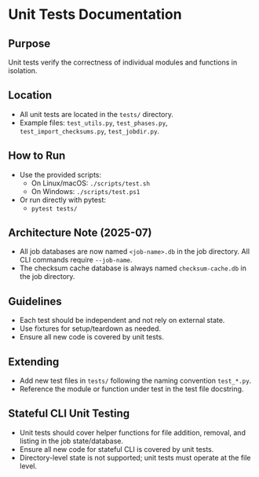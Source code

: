# Unit Tests Documentation

## Purpose
Unit tests verify the correctness of individual modules and functions in isolation.

## Location
- All unit tests are located in the `tests/` directory.
- Example files: `test_utils.py`, `test_phases.py`, `test_import_checksums.py`, `test_jobdir.py`.


## How to Run
- Use the provided scripts:
  - On Linux/macOS: `./scripts/test.sh`
  - On Windows: `./scripts/test.ps1`
- Or run directly with pytest:
  - `pytest tests/`

## Architecture Note (2025-07)
- All job databases are now named `<job-name>.db` in the job directory. All CLI commands require `--job-name`.
- The checksum cache database is always named `checksum-cache.db` in the job directory.

## Guidelines
- Each test should be independent and not rely on external state.
- Use fixtures for setup/teardown as needed.
- Ensure all new code is covered by unit tests.

## Extending
- Add new test files in `tests/` following the naming convention `test_*.py`.
- Reference the module or function under test in the test file docstring.

## Stateful CLI Unit Testing
- Unit tests should cover helper functions for file addition, removal, and listing in the job state/database.
- Ensure all new code for stateful CLI is covered by unit tests.
- Directory-level state is not supported; unit tests must operate at the file level.
